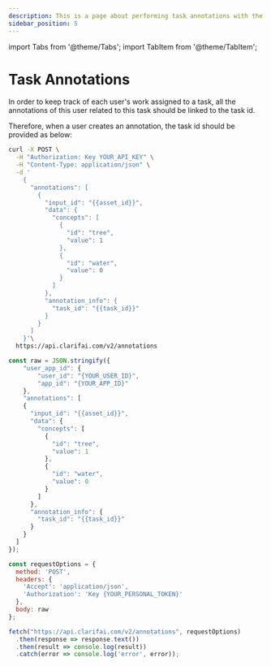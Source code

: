 ```yaml
---
description: This is a page about performing task annotations with the Clarifai API.
sidebar_position: 5
---
```


import Tabs from '@theme/Tabs';
import TabItem from '@theme/TabItem';

# Task Annotations

In order to keep track of each user's work assigned to a task, all the annotations of this user related to this task should be linked to the task id.

Therefore, when a user creates an annotation, the task id should be provided as below:

<Tabs>
<TabItem value="curl" label="cURL">

```bash
curl -X POST \
  -H "Authorization: Key YOUR_API_KEY" \
  -H "Content-Type: application/json" \
  -d '
    {
      "annotations": [
        {
          "input_id": "{{asset_id}}",
          "data": {
            "concepts": [
              {
                "id": "tree",
                "value": 1
              },
              {
                "id": "water",
                "value": 0
              }
            ]
          },
          "annotation_info": {
            "task_id": "{{task_id}}"
          }
        }
      ]
    }'\
  https://api.clarifai.com/v2/annotations
```
</TabItem>

<TabItem value="js_rest" label="Javascript (REST)">

```javascript
const raw = JSON.stringify({
	"user_app_id": {
		"user_id": "{YOUR_USER_ID}",
		"app_id": "{YOUR_APP_ID}"
	},
	"annotations": [
    {
      "input_id": "{{asset_id}}",
      "data": {
        "concepts": [
          {
            "id": "tree",
            "value": 1
          },
          {
            "id": "water",
            "value": 0
          }
        ]
      },
      "annotation_info": {
        "task_id": "{{task_id}}"
      }
    }
  ]
});

const requestOptions = {
  method: 'POST',
  headers: {
    'Accept': 'application/json',
    'Authorization': 'Key {YOUR_PERSONAL_TOKEN}'
  },
  body: raw
};

fetch("https://api.clarifai.com/v2/annotations", requestOptions)
  .then(response => response.text())
  .then(result => console.log(result))
  .catch(error => console.log('error', error));
```
</TabItem>

</Tabs>

